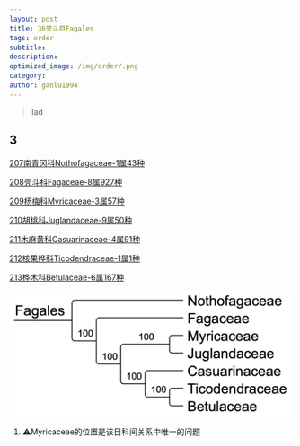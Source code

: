 ```yaml
---
layout: post
title: 36壳斗目Fagales
tags: order    
subtitle: 
description: 
optimized_image: /img/order/.png
category: 
author: ganlu1994  
---
```


> lad

## 3

[207南青冈科Nothofagaceae-1属43种](https://ganlu1994.github.io/207南青冈科Nothofagaceae/)

[208壳斗科Fagaceae-8属927种](https://ganlu1994.github.io/208壳斗科Fagaceae/)

[209杨梅科Myricaceae-3属57种](https://ganlu1994.github.io/209杨梅科Myricaceae/)

[210胡桃科Juglandaceae-9属50种](https://ganlu1994.github.io/210胡桃科Juglandaceae/)

[211木麻黄科Casuarinaceae-4属91种](https://ganlu1994.github.io/211木麻黄科Casuarinaceae/)

[212核果桦科Ticodendraceae-1属1种](https://ganlu1994.github.io/212核果桦科Ticodendraceae/)

[213桦木科Betulaceae-6属167种](https://ganlu1994.github.io/213桦木科Betulaceae/)


![](/img/phylo/64-36壳斗目.png)

1. ⚠️Myricaceae的位置是该目科间关系中唯一的问题